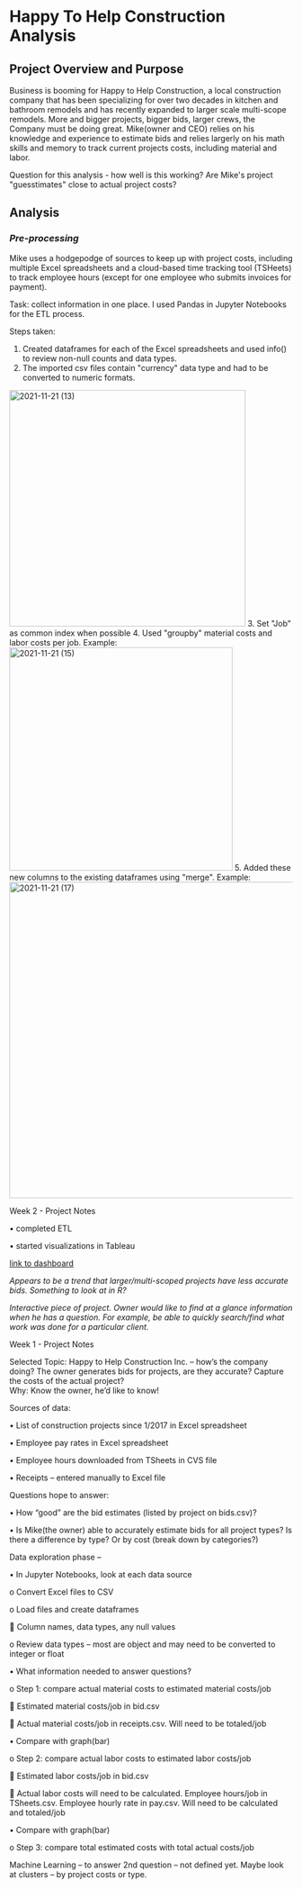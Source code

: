 # Happy To Help Construction Analysis 

## Project Overview and Purpose

Business is booming for Happy to Help Construction, a local construction company that has been specializing for over two decades in kitchen and bathroom remodels and has recently expanded to larger scale multi-scope remodels.  More and bigger projects, bigger bids, larger crews, the Company must be doing great. Mike(owner and CEO) relies on his knowledge and experience to estimate bids and relies largerly on his math skills and memory to track current projects costs, including material and labor.

Question for this analysis - how well is this working?  Are Mike's project "guesstimates" close to actual project costs?

## Analysis

### _Pre-processing_

Mike uses a hodgepodge of sources to keep up with project costs, including multiple Excel spreadsheets and a cloud-based time tracking tool (TSHeets) to track employee hours (except for one employee who submits invoices for payment).  

Task:  collect information in one place.  I used Pandas in Jupyter Notebooks for the ETL process.

Steps taken:
1.  Created dataframes for each of the Excel spreadsheets and used info() to review non-null counts and data types.  
2.  The imported csv files contain "currency" data type and had to be converted to numeric formats. 

<img width="420" alt="2021-11-21 (13)" src="https://user-images.githubusercontent.com/84471904/142788352-b2db31ee-15fd-4610-a578-5c052f4b3481.png">
3.  Set "Job" as common index when possible
4.  Used "groupby" material costs and labor costs per job.  Example:
 <img width="397" alt="2021-11-21 (15)" src="https://user-images.githubusercontent.com/84471904/142788648-f72f5292-8c65-4c7c-a965-cb1edb635456.png">
5.  Added these new columns to the existing dataframes using "merge".  Example:

<img width="562" alt="2021-11-21 (17)" src="https://user-images.githubusercontent.com/84471904/142788838-4065fea8-04ad-4760-9931-2957ed2e8dfb.png">



Week 2 - Project Notes

•	completed ETL

•	started visualizations in Tableau

[link to dashboard](https://public.tableau.com/app/profile/leslie.finlayson/viz/FinalProject_16360494630080/totals?publish=yes)

_Appears to be a trend that larger/multi-scoped projects have less accurate bids.  Something to look at in R?_

_Interactive piece of project.  Owner would like to find at a glance information when he has a question.  For example, be able to quickly search/find what work was done for a particular client._  





Week 1 - Project Notes

Selected Topic:  Happy to Help Construction Inc. – how’s the company doing?  The owner generates bids for projects, are they accurate?  Capture the costs of the actual project?  
Why:  Know the owner, he’d like to know!

Sources of data:  

•	List of construction projects since 1/2017 in Excel spreadsheet

•	Employee pay rates in Excel spreadsheet

•	Employee hours downloaded from TSheets in CVS file

•	Receipts – entered manually to Excel file

Questions hope to answer:

•	How “good” are the bid estimates (listed by project on bids.csv)? 

•	Is Mike(the owner) able to accurately estimate bids for all project types? Is there a difference by type?  Or by cost (break down by categories?)

Data exploration phase – 

•	In Jupyter Notebooks, look at each data source

o	Convert Excel files to CSV

o	Load files and create dataframes

	Column names, data types, any null values

o	Review data types – most are object and may need to be converted to integer or float

•	What information needed to answer questions?

o	Step 1:  compare actual material costs to estimated material costs/job

	Estimated material costs/job in bid.csv

	Actual material costs/job in receipts.csv.  Will need to be totaled/job

•	Compare with graph(bar)

o	Step 2:  compare actual labor costs to estimated labor costs/job

	Estimated labor costs/job in bid.csv

	Actual labor costs will need to be calculated.  Employee hours/job in TSheets.csv.  Employee hourly rate in pay.csv.  Will need to be calculated and totaled/job 

•	Compare with graph(bar)

o	Step 3:  compare total estimated costs with total actual costs/job

Machine Learning – to answer 2nd question –  not defined yet.  Maybe look at clusters – by project costs or type.  


